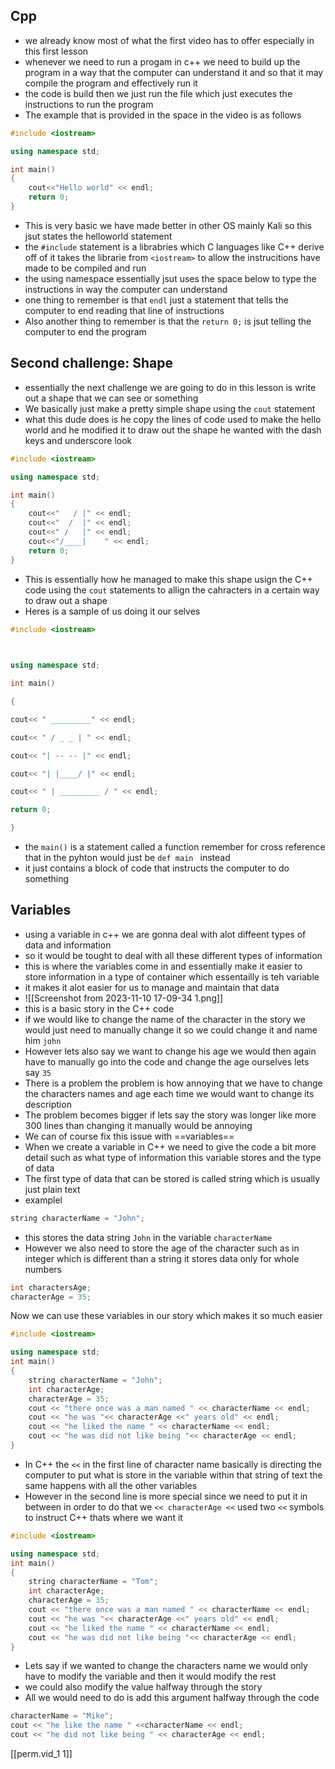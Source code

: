 ## Cpp
- we already know most of what the first video has to offer especially in this first lesson 
- whenever we need to run a progam in c++ we need to build up the program in a way that the computer can understand it and so that it may compile the program and effectively run it 
- the code is build then we just run the file which just executes the instructions to run the program
- The example that is provided in the space in the video is as follows

```C++
#include <iostream>

using namespace std;

int main()
{
	cout<<"Hello world" << endl;
	return 0;
}
```

- This is very basic we have made better in other OS mainly Kali so this jsut states the helloworld statement 
- the `#include` statement is a librabries which C languages like C++ derive off of it takes the librarie from `<iostream>` to allow the instrucitions have made to be compiled and run 
- the using namespace essentially jsut uses the space below to type the instructions in way the computer can understand
- one thing to remember is that `endl` just a statement that tells the computer to end reading that line of instructions 
- Also another thing to remember is that the `return 0;` is jsut telling the computer to end the program
## Second challenge: Shape
- essentially the next challenge we are going to do in this lesson is write out a shape that we can see or something 
- We basically just make a pretty simple shape using the `cout` statement  
- what this dude does is he copy the lines of code used to make the hello world and he modified it to draw out the shape he wanted with the dash keys and underscore look
```C++
#include <iostream>

using namespace std;

int main()
{
	cout<<"   / |" << endl;
	cout<<"  /  |" << endl;
	cout<<" /   |" << endl;
	cout<<"/____|    " << endl;
	return 0; 
}
```

- This is essentially how he managed to make this shape usign the C++ code using the `cout` statements to allign the cahracters in a certain way to draw out a shape 
- Heres is a sample of us doing it our selves 
```C++
#include <iostream>

  

using namespace std;

int main()

{

cout<< " _________" << endl;

cout<< " / _ _ | " << endl;

cout<< "| -- -- |" << endl;

cout<< "| |____/ |" << endl;

cout<< " | _________ / " << endl;

return 0;

}
```


- the `main()` is a statement called a function remember for cross reference that in the pyhton would just be `def main ` instead
- it just contains a block of code that instructs the computer to do something 

## Variables 
- using a variable in c++ we are gonna deal with alot diffeent types of data and information 
- so it would be tought to deal with all these different types of information 
- this is where the variables come in and essentially make it easier to store information in a type of container which essentailly is teh variable
- it makes it alot easier for us to manage and maintain that data 
- ![[Screenshot from 2023-11-10 17-09-34 1.png]]
- this is a basic story in the C++ code 
- if we would like to change the name of the character in the story we would just need to manually change it so we could change it and name him `john` 
-  However lets also say we want to change his age we would then again have to manually go into the code and change the age ourselves lets say `35`
- There is a problem the problem is how annoying that we have to change the characters names and age each time we would want to change its description 
- The problem becomes bigger if lets say the story was longer like more 300 lines than changing it manually would be annoying 
- We can of course fix this issue with ==variables==
- When we create a variable in C++ we need to give the code a bit more detail such as what type of information this variable stores and the type of data
- The first type of data that can be stored is called string which is usually just plain text
- examplel 
```C++
string characterName = "John";
```

- this stores the data string `John` in the variable `characterName` 
- However we also need to store the age of the character such as in integer which is different than a string it stores data only for whole numbers

```C++
int charactersAge;
characterAge = 35;
```

Now we can use these variables in our story which makes it so much easier

```C++
#include <iostream>

using namespace std;
int main()
{
	string characterName = "John";
	int characterAge;
	characterAge = 35;
	cout << "there once was a man named " << characterName << endl;
	cout << "he was "<< characterAge <<" years old" << endl;
	cout << "he liked the name " << characterName << endl;
	cout << "he was did not like being "<< characterAge << endl;
}
```

- In C++ the `<<` in the first line of character name basically is directing the computer to put what is store in the variable within that string of text the same happens with all the other variables 
- However in the second line is more special since we need  to put it in between in order to do that we `<< characterAge <<` used two `<<` symbols to instruct C++ thats where we want it 



```C++
#include <iostream>

using namespace std;
int main()
{
	string characterName = "Tom";
	int characterAge;
	characterAge = 35;
	cout << "there once was a man named " << characterName << endl;
	cout << "he was "<< characterAge <<" years old" << endl;
	cout << "he liked the name " << characterName << endl;
	cout << "he was did not like being "<< characterAge << endl;
}
```

- Lets say if we wanted to change the characters name we would only have to modify the variable and then it would modify the rest 
- we could also modify the value halfway through the story
- All we would need to do is add this argument halfway through the code 

```C++
characterName = "Mike";
cout << "he like the name " <<characterName << endl;
cout << "he did not like being " << characterAge << endl;

```

[[perm.vid_1 1]]

